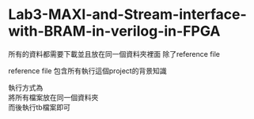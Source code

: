 # Lab3-MAXI-and-Stream-interface-with-BRAM-in-verilog-in-FPGA  

所有的資料都需要下載並且放在同一個資料夾裡面
除了reference file   

reference file 包含所有執行這個project的背景知識

執行方式為  
將所有檔案放在同一個資料夾  
而後執行tb檔案即可  
